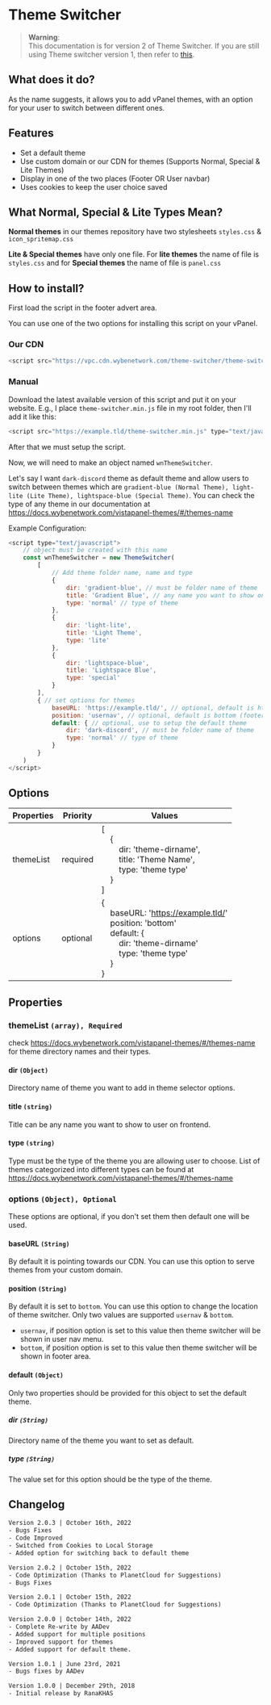 # Theme Switcher
> **Warning**:  
> This documentation is for version 2 of Theme Switcher. If you are still using Theme switcher version 1, then refer to [this](README_v1.md).

## What does it do?
As the name suggests, it allows you to add vPanel themes, with an option for your user to switch between different ones.

## Features
- Set a default theme
- Use custom domain or our CDN for themes (Supports Normal, Special & Lite Themes)
- Display in one of the two places (Footer OR User navbar)
- Uses cookies to keep the user choice saved

## What Normal, Special & Lite Types Mean?
**Normal themes** in our themes repository have two stylesheets `styles.css` & `icon_spritemap.css`

**Lite & Special themes** have only one file. For **lite themes** the name of file is `styles.css` and for **Special themes** the name of file is `panel.css`

## How to install?
First load the script in the footer advert area.

You can use one of the two options for installing this script on your vPanel.

### Our CDN
```javascript
<script src="https://vpc.cdn.wybenetwork.com/theme-switcher/theme-switcher.min.js" type="text/javascript"></script>
```

### Manual
Download the latest available version of this script and put it on your website.
E.g., I place `theme-switcher.min.js` file in my root folder, then I'll add it like this:
```javascript
<script src="https://example.tld/theme-switcher.min.js" type="text/javascript"></script>
```

After that we must setup the script. 

Now, we will need to make an object named `wnThemeSwitcher`.

Let's say I want `dark-discord` theme as default theme and allow users to switch between themes which are `gradient-blue (Normal Theme), light-lite (Lite Theme), lightspace-blue (Special Theme)`. You can check the type of any theme in our documentation at https://docs.wybenetwork.com/vistapanel-themes/#/themes-name

Example Configuration:
```javascript
<script type="text/javascript">
    // object must be created with this name
    const wnThemeSwitcher = new ThemeSwitcher(
        [
            // Add theme folder name, name and type
            {
                dir: 'gradient-blue', // must be folder name of theme
                title: 'Gradient Blue', // any name you want to show on user end
                type: 'normal' // type of theme
            },
            {
                dir: 'light-lite',
                title: 'Light Theme',
                type: 'lite'
            },
            {
                dir: 'lightspace-blue',
                title: 'Lightspace Blue',
                type: 'special'
            }
        ],
        { // set options for themes
            baseURL: 'https://example.tld/', // optional, default is https://vpt.cdn.wybenetwork.com/
            position: 'usernav', // optional, default is bottom (footer area)
            default: { // optional, use to setup the default theme
                dir: 'dark-discord', // must be folder name of theme
                type: 'normal' // type of theme
            }
        }
    )
</script>
```

## Options
| Properties  	 | Priority 	 | Values 	                                                                                                                                                                                                                                                                                                                                    |
|---------------|------------|---------------------------------------------------------------------------------------------------------------------------------------------------------------------------------------------------------------------------------------------------------------------------------------------------------------------------------------------|
| themeList 	   | required   | [<br/>&nbsp;&nbsp;&nbsp;&nbsp;{<br/>&nbsp;&nbsp;&nbsp;&nbsp;&nbsp;&nbsp;&nbsp;&nbsp;dir: 'theme-dirname', <br/>&nbsp;&nbsp;&nbsp;&nbsp;&nbsp;&nbsp;&nbsp;&nbsp;title: 'Theme Name',<br/>&nbsp;&nbsp;&nbsp;&nbsp;&nbsp;&nbsp;&nbsp;&nbsp;type: 'theme type'<br/>&nbsp;&nbsp;&nbsp;&nbsp;}<br/>]                                              |
| options	      | optional	  | {<br/>&nbsp;&nbsp;&nbsp;&nbsp;baseURL: 'https://example.tld/' <br/>&nbsp;&nbsp;&nbsp;&nbsp;position: 'bottom' <br/> &nbsp;&nbsp;&nbsp;&nbsp;default: {<br/>&nbsp;&nbsp;&nbsp;&nbsp;&nbsp;&nbsp;&nbsp;&nbsp;dir: 'theme-dirname'<br/>&nbsp;&nbsp;&nbsp;&nbsp;&nbsp;&nbsp;&nbsp;&nbsp;type: 'theme type'<br/>&nbsp;&nbsp;&nbsp;&nbsp;}<br/>}	 |                

## Properties
### themeList `(array), Required`

check https://docs.wybenetwork.com/vistapanel-themes/#/themes-name for theme directory names and their types.

#### dir `(Object)`
Directory name of theme you want to add in theme selector options. 

#### title `(string)`
Title can be any name you want to show to user on frontend. 

#### type `(string)`
Type must be the type of the theme you are allowing user to choose.
List of themes categorized into different types can be found at https://docs.wybenetwork.com/vistapanel-themes/#/themes-name

### options `(Object), Optional`
These options are optional, if you don't set them then default one will be used.

#### baseURL `(String)`
By default it is pointing towards our CDN. You can use this option to serve themes from your custom domain.

#### position `(String)`
By default it is set to `bottom`. You can use this option to change the location of theme switcher. Only two values are supported
`usernav` & `bottom`.

- `usernav`, if position option is set to this value then theme switcher will be shown in user nav menu.
- `bottom`, if position option is set to this value then theme switcher will be shown in footer area.

#### default `(Object)`
Only two properties should be provided for this object to set the default theme.

##### dir `(String)`
Directory name of the theme you want to set as default.

##### type `(String)`
The value set for this option should be the type of the theme.

## Changelog
```html
Version 2.0.3 | October 16th, 2022
- Bugs Fixes
- Code Improved
- Switched from Cookies to Local Storage
- Added option for switching back to default theme
```
```html
Version 2.0.2 | October 15th, 2022
- Code Optimization (Thanks to PlanetCloud for Suggestions)
- Bugs Fixes
```
```html
Version 2.0.1 | October 15th, 2022
- Code Optimization (Thanks to PlanetCloud for Suggestions)
```
```html
Version 2.0.0 | October 14th, 2022
- Complete Re-write by AADev
- Added support for multiple positions
- Improved support for themes
- Added support for default theme.
```

```html
Version 1.0.1 | June 23rd, 2021
- Bugs fixes by AADev
```

```html
Version 1.0.0 | December 29th, 2018
- Initial release by RanaKHAS
```